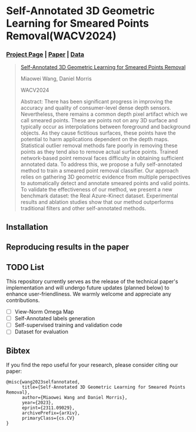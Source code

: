 # Self-Annotated 3D Geometric Learning for Smeared Points Removal(WACV2024)

### [Project Page](https://github.com/wangmiaowei/wacv2024_smearedremover.git)  | [Paper](https://arxiv.org/abs/2311.09029) | [Data](https://github.com/wangmiaowei/wacv2024_smearedremover.git)


> [Self-Annotated 3D Geometric Learning for Smeared Points Removal](https://github.com/wangmiaowei/wacv2024_smearedremover.git)
>
> Miaowei Wang, Daniel Morris 
>
> WACV2024
> 
> Abstract: There has been significant progress in improving the accuracy and quality of consumer-level dense depth sensors. Nevertheless, there remains a common depth pixel artifact which we call smeared points. These are points not on any 3D surface and typically occur as interpolations between foreground and background objects. As they cause fictitious surfaces, these points have the potential to harm applications dependent on the depth maps. Statistical outlier removal methods fare poorly in removing these points as they tend also to remove actual surface points. Trained network-based point removal faces difficulty in obtaining sufficient annotated data. To address this, we propose a fully self-annotated method to train a smeared point removal classifier. Our approach relies on gathering 3D geometric evidence from multiple perspectives to automatically detect and annotate smeared points and valid points. To validate the effectiveness of our method, we present a new benchmark dataset: the Real Azure-Kinect dataset. Experimental results and ablation studies show that our method outperforms traditional filters and other self-annotated methods.

## Installation

## Reproducing results in the paper
## TODO List

This repository currently serves as the release of the technical paper's implementation and will undergo future updates (planned below) to enhance user-friendliness. We warmly welcome and appreciate any contributions.
- [ ] View-Norm Omega Map 
- [ ] Self-Annotated labels generation
- [ ] Self-supervised training and validation code
- [ ] Dataset for evaluation

## Bibtex

If you find the repo useful for your research, please consider citing our paper:

```
@misc{wang2023selfannotated,
      title={Self-Annotated 3D Geometric Learning for Smeared Points Removal}, 
      author={Miaowei Wang and Daniel Morris},
      year={2023},
      eprint={2311.09029},
      archivePrefix={arXiv},
      primaryClass={cs.CV}
}
```
